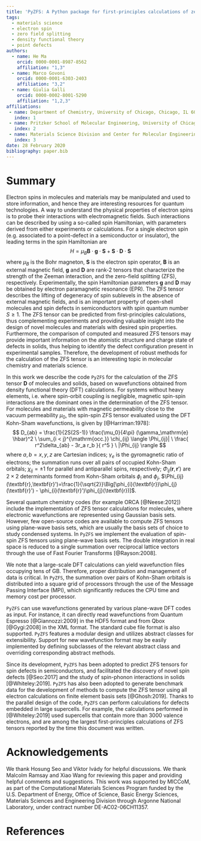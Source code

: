 ```yaml
---
title: 'PyZFS: A Python package for first-principles calculations of zero-field splitting tensors'
tags:
  - materials science
  - electron spin
  - zero field splitting
  - density functional theory
  - point defects
authors:
  - name: He Ma
    orcid: 0000-0001-8987-8562
    affiliation: "1,3"
  - name: Marco Govoni
    orcid: 0000-0001-6303-2403
    affiliation: "3,2"
  - name: Giulia Galli
    orcid: 0000-0002-8001-5290
    affiliation: "1,2,3"
affiliations:
 - name: Department of Chemistry, University of Chicago, Chicago, IL 60637, USA
   index: 1
 - name: Pritzker School of Molecular Engineering, University of Chicago, Chicago, IL 60637, USA
   index: 2
 - name: Materials Science Division and Center for Molecular Engineering, Argonne National Laboratory, Lemont, IL 60439, USA
   index: 3
date: 28 February 2020
bibliography: paper.bib
---
```


# Summary
Electron spins in molecules and materials may be manipulated and used to store information, and hence they are interesting resources for quantum technologies.
A way to understand the physical properties of electron spins is to probe their interactions with electromagnetic fields.
Such interactions can be described by using a so-called spin Hamiltonian, with parameters derived from either experiments or calculations.
For a single electron spin (e.g. associated to a point-defect in a semiconductor or insulator), the leading terms in the spin Hamiltonian are
$$ H=\mu_B \mathbf{B}\cdot\mathbf{g}\cdot\mathbf{S} + \mathbf{S} \cdot \mathbf{D} \cdot \mathbf{S} $$
where $\mu_B$ is the Bohr magneton, $\mathbf{S}$ is the electron spin operator, $\mathbf{B}$ is an external magnetic field, $\mathbf{g}$ and $\mathbf{D}$ are rank-2 tensors that characterize the strength of the Zeeman interaction, and the zero-field splitting (ZFS), respectively.
Experimentally, the spin Hamiltonian parameters $\mathbf{g}$ and $\mathbf{D}$ may be obtained by electron paramagnetic resonance (EPR).
The ZFS tensor describes the lifting of degeneracy of spin sublevels in the absence of external magnetic fields, and is an important property of open-shell molecules and spin defects in semiconductors with spin quantum number $S \geq 1$.
The ZFS tensor can be predicted from first-principles calculations, thus complementing experiments and providing valuable insight into the design of novel molecules and materials with desired spin properties.
Furthermore, the comparison of computed and measured ZFS tensors may provide important information on the atomistic structure and charge state of defects in solids, thus helping to identify the defect configuration present in experimental samples.
Therefore, the development of robust methods for the calculation of the ZFS tensor is an interesting topic in molecular chemistry and materials science.

In this work we describe the code `PyZFS` for the calculation of the ZFS tensor $\mathbf{D}$ of molecules and solids, based on wavefunctions obtained from density functional theory (DFT) calculations.
For systems without heavy elements, i.e. where spin-orbit coupling is negligible, magnetic spin-spin interactions are the dominant ones in the determination of the ZFS tensor.
For molecules and materials with magnetic permeability close to the vacuum permeability $\mu_0$, the spin-spin ZFS tensor evaluated using the DFT Kohn-Sham wavefunctions, is given by [@Harriman:1978]:
$$ D_{ab} = \frac{1}{2S(2S-1)} \frac{\mu_0}{4\pi} (\gamma_\mathrm{e} \hbar)^2 \ \sum_{i < j}^{\mathrm{occ.}} \chi_{ij} \langle \Phi_{ij}| \ \frac{ r^2\delta_{ab} - 3r_a r_b }{ r^5 } \ |\Phi_{ij} \rangle $$
where $a, b = x, y, z$ are Cartesian indices; $\gamma_e$ is the gyromagnetic ratio of electrons; the summation runs over all pairs of occupied Kohn-Sham orbitals; $\chi_{ij} = \pm 1$ for parallel and antiparallel spins, respectively; $\Phi_{ij}(\textbf{r},\textbf{r}')$ are $2 \times 2$ determinants formed from Kohn-Sham orbitals $\phi_{i}$ and $\phi_{j}$, $\Phi_{ij}(\textbf{r},\textbf{r}')=\frac{1}{\sqrt{2}}\Big[\phi_{i}(\textbf{r})\phi_{j}(\textbf{r}') - \phi_{i}(\textbf{r}')\phi_{j}(\textbf{r})]$.

Several quantum chemistry codes (for example ORCA [@Neese:2012]) include the implementation of ZFS tensor calculations for molecules, where electronic wavefunctions are represented using Gaussian basis sets.
However, few open-source codes are available to compute ZFS tensors using plane-wave basis sets, which are usually the basis sets of choice to study condensed systems.
In `PyZFS` we implement the evaluation of spin-spin ZFS tensors using plane-wave basis sets.
The double integration in real space is reduced to a single summation over reciprocal lattice vectors through the use of Fast Fourier Transforms [@Rayson:2008].

We note that a large-scale DFT calculations can yield wavefunction files occupying tens of GB.
Therefore, proper distribution and management of data is critical.
In `PyZFS`, the summation over pairs of Kohn-Sham orbitals is distributed into a square grid of processors through the use of the Message Passing Interface (MPI), which significantly reduces the CPU time and memory cost per processor.

`PyZFS` can use wavefunctions generated by various plane-wave DFT codes as input.
For instance, it can directly read wavefunctions from Quantum Espresso [@Giannozzi:2009] in the HDF5 format and from Qbox [@Gygi:2008] in the XML format.
The standard cube file format is also supported.
`PyZFS` features a modular design and utilizes abstract classes for extensibility.
Support for new wavefunction format may be easily implemented by defining subclasses of the relevant abstract class and overriding corresponding abstract methods.

Since its development, `PyZFS` has been adopted to predict ZFS tensors for spin defects in semiconductors, and facilitated the discovery of novel spin defects [@Seo:2017] and the study of spin-phonon interactions in solids [@Whiteley:2019].
`PyZFS` has also been adopted to generate benchmark data for the development of methods to compute the ZFS tensor using all electron calculations on finite element basis sets [@Ghosh:2019].
Thanks to the parallel design of the code, `PyZFS` can perform calculations for defects embedded in large supercells.
For example, the calculations performed in [@Whiteley:2019] used supercells that contain more than 3000 valence electrons, and are among the largest first-principles calculations of ZFS tensors reported by the time this document was written.

# Acknowledgements
We thank Hosung Seo and Viktor Ivády for helpful discussions.
We thank Malcolm Ramsay and Xiao Wang for reviewing this paper and providing helpful comments and suggestions.
This work was supported by MICCoM, as part of the Computational Materials Sciences Program funded by the U.S. Department of Energy, Office of Science, Basic Energy Sciences, Materials Sciences and Engineering Division through Argonne National Laboratory, under contract number DE-AC02-06CH11357.

# References

